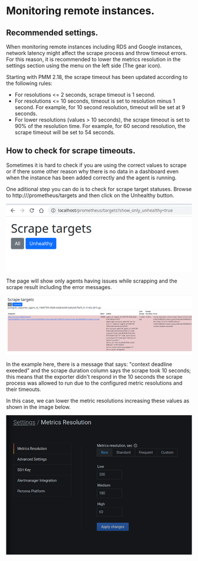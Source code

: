 # Monitoring remote instances.

## Recommended settings.

When monitoring remote instances including RDS and Google instances, network latency might affect the scrape process and throw timeout errors. 
For this reason, it is recommended to lower the metrics resolution in the settings section using the menu on the left side (The gear icon).

Starting with PMM 2.18, the scrape timeout has been updated according to the following rules:

- For resolutions <= 2 seconds, scrape timeout is 1 second.
- For resolutions <= 10 seconds, timeout is set to resolution minus 1 second. For example, for 10 second resolution, timeout will be set at 9 seconds.
- For lower resolutions (values > 10 seconds), the scrape timeout is set to 90% of the resolution time. For example, for 60 second resolution, the scrape timeout will be set to 54 seconds.

## How to check for scrape timeouts.

Sometimes it is hard to check if you are using the correct values to scrape or if there some other reason why there is no data in a dashboard even when the instance has been added correctly and the agent is running.

One aditional step you can do is to check for scrape target statuses. Browse to http://<your-pmm-server-address-here>/prometheus/targets and then click on the Unhealthy button. 

![!image](../../_images/scrape_targets_01.png)

The page will show only agents having issues while scrapping and the scrape result including the error messages.

![!image](../../_images/scrape_targets_02.png)

In the example here, there is a message that says: "context deadline exeeded" and the scrape duration column says the scrape took 10 seconds; this means that the exporter didn't respond in the 10 seconds the scrape process was allowed to run due to the configured metric resolutions and their timeouts.

In this case, we can lower the metric resolutions increasing these values as shown in the image below.

![!image](../../_images/scrape_targets_03.png)


